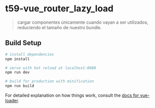 # t59-vue_router_lazy_load

>  cargar componentes únicamente cuando vayan a ser utilizados, reduciendo el tamaño de nuestro bundle.

## Build Setup

``` bash
# install dependencies
npm install

# serve with hot reload at localhost:8080
npm run dev

# build for production with minification
npm run build
```

For detailed explanation on how things work, consult the [docs for vue-loader](http://vuejs.github.io/vue-loader).
